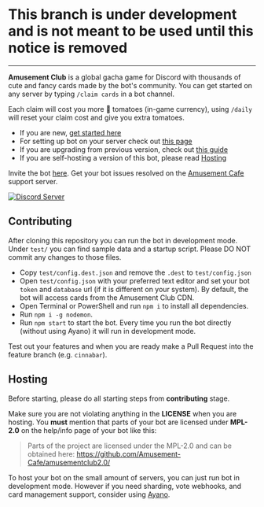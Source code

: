 # This branch is under development and is not meant to be used until this notice is removed

---

**Amusement Club** is a global gacha game for Discord with thousands of cute and fancy cards made by the bot's community. You can get started on any server by typing `/claim cards` in a bot channel. 

Each claim will cost you more 🍅 tomatoes (in-game currency), using `/daily` will reset your claim cost and give you extra tomatoes.

- If you are new, [get started here](https://docs.amusement.cafe/en/getting-started/howto-play)
- For setting up bot on your server check out [this page](https://docs.amusement.cafe/en/getting-started/server)
- If you are upgrading from previous version, check out [this guide](https://docs.amusement.cafe/en/upgrade)
- If you are self-hosting a version of this bot, please read [Hosting](#Hosting)

Invite the bot [here](https://club.amusement.cafe).
Get your bot issues resolved on the [Amusement Cafe](https://discord.gg/xQAxThF) support server.

[![Discord Server](https://img.shields.io/discord/351871492536926210)](https://discord.gg/xQAxThF)

## Contributing

After cloning this repository you can run the bot in development mode. Under `test/` you can find sample data and a startup script. Please DO NOT commit any changes to those files. 

- Copy `test/config.dest.json` and remove the `.dest` to `test/config.json`
- Open `test/config.json` with your preferred text editor and set your bot `token` and `database` url (if it is different on your system). By default, the bot will access cards from the Amusement Club CDN.
- Open Terminal or PowerShell and run `npm i` to install all dependencies.
- Run `npm i -g nodemon`.
- Run `npm start` to start the bot. Every time you run the bot directly (without using Ayano) it will run in development mode.

Test out your features and when you are ready make a Pull Request into the feature branch (e.g. `cinnabar`).

## Hosting

Before starting, please do all starting steps from **contributing** stage.

Make sure you are not violating anything in the **LICENSE** when you are hosting. You **must** mention that parts of your bot are licensed under **MPL-2.0** on the help/info page of your bot like this:
> Parts of the project are licensed under the MPL-2.0 and can be obtained here: https://github.com/Amusement-Cafe/amusementclub2.0/

To host your bot on the small amount of servers, you can just run bot in development mode. However if you need sharding, vote webhooks, and card management support, consider using [Ayano](https://github.com/Amusement-Cafe/ayano).
